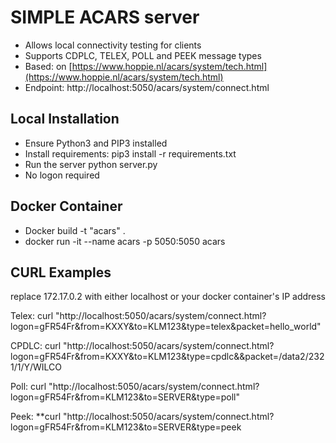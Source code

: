 # SIMPLE ACARS server

* Allows local connectivity testing for clients
* Supports CDPLC, TELEX, POLL and PEEK message types
* Based: on [https://www.hoppie.nl/acars/system/tech.html](https://www.hoppie.nl/acars/system/tech.html)
* Endpoint: http://localhost:5050/acars/system/connect.html

## Local Installation

* Ensure Python3 and PIP3 installed
* Install requirements: pip3 install -r requirements.txt
* Run the server python server.py
* No logon required

## Docker Container

* Docker build -t "acars" .
* docker run -it --name acars -p 5050:5050 acars

## CURL Examples

replace 172.17.0.2 with either localhost or your docker container's IP address

Telex: curl "http://localhost:5050/acars/system/connect.html?logon=gFR54Fr&from=KXXY&to=KLM123&type=telex&packet=hello_world"

CPDLC:  curl "http://localhost:5050/acars/system/connect.html?logon=gFR54Fr&from=KXXY&to=KLM123&type=cpdlc&&packet=/data2/2321/1/Y/WILCO

Poll:  curl "http://localhost:5050/acars/system/connect.html?logon=gFR54Fr&from=KLM123&to=SERVER&type=poll"

Peek: **curl "http://localhost:5050/acars/system/connect.html?logon=gFR54Fr&from=KLM123&to=SERVER&type=peek
